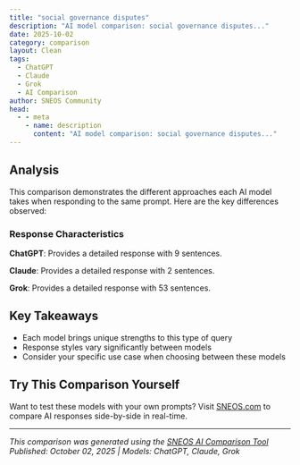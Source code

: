 ```yaml
---
title: "social governance disputes"
description: "AI model comparison: social governance disputes..."
date: 2025-10-02
category: comparison
layout: Clean
tags:
  - ChatGPT
  - Claude
  - Grok
  - AI Comparison
author: SNEOS Community
head:
  - - meta
    - name: description
      content: "AI model comparison: social governance disputes..."
---
```


<ChatComparison
  title="social governance disputes"
  prompt="social governance disputes"
  :responses='{
    "ChatGPT": "Social governance disputes refer to conflicts or disagreements arising from the management, regulation, and organization of societal issues and public policies. These disputes often involve different stakeholders such as government entities, private companies, non-governmental organizations (NGOs), and the general public. The disputes can revolve around various topics including human rights, environmental policies, social justice, economic inequality, community development, public health, and more.\n\nKey aspects of social governance disputes include:\n\n1. **Stakeholders Involved:**\n   - Government agencies and regulators\n   - Businesses and corporations\n   - Civil society organizations and activists\n   - Local communities and residents\n   - International bodies and NGOs\n\n2. **Common Causes:**\n   - Unequal distribution of resources\n   - Differences in values and priorities among stakeholders\n   - Lack of transparency and accountability\n   - Conflicting interests between economic development and social/environmental protection\n   - Ineffective or unfair policy implementation\n\n3. **Examples of Social Governance Disputes:**\n   - Land rights conflicts between indigenous communities and developers\n   - Disputes over environmental regulations and pollution controls\n   - Controversies around social welfare policies and resource allocation\n   - Disagreements regarding labor rights and workplace conditions\n   - Conflicts over data privacy and surveillance by governments or corporations\n\n4. **Resolution Mechanisms:**\n   - Dialogue and negotiation among stakeholders\n   - Mediation and arbitration\n   - Legal actions and court interventions\n   - Policy reforms and participatory governance processes\n   - Public consultations and community engagement initiatives\n\nUnderstanding and addressing social governance disputes is crucial for fostering social cohesion, promoting equitable policies, and ensuring sustainable development. If you have a particular context or case in mind, please provide more details for a more specific explanation.",
    "Claude": "Social governance disputes encompass conflicts that arise around how communities, organizations, and societies make collective decisions and manage shared resources. Here\u0027s an overview of this complex topic:\n\n## Types of Social Governance Disputes\n\n### **Community-Level**\n- Neighborhood development decisions\n- Homeowner association conflicts\n- School board controversies\n- Local resource allocation disputes\n\n### **Organizational**\n- Corporate governance conflicts\n- Board member disputes\n- Stakeholder disagreements\n- Decision-making process challenges\n\n### **Societal**\n- Policy implementation conflicts\n- Public service delivery disputes\n- Regulatory enforcement issues\n- Democratic process disagreements\n\n## Common Causes\n\n- **Power imbalances** between different groups\n- **Resource scarcity** and allocation decisions\n- **Conflicting values** and priorities\n- **Communication breakdowns**\n- **Lack of transparency** in decision-making\n- **Procedural unfairness**\n\n## Resolution Approaches\n\n### **Formal Mechanisms**\n- Legal proceedings\n- Regulatory interventions\n- Arbitration processes\n- Administrative hearings\n\n### **Alternative Methods**\n- Mediation and facilitated dialogue\n- Community forums\n- Participatory decision-making\n- Restorative justice approaches\n\n## Key Principles for Prevention\n\n- **Inclusive participation** in governance processes\n- **Transparent communication**\n- **Clear accountability mechanisms**\n- **Fair representation** of stakeholder interests\n- **Regular review** of governance structures\n\nWould you like me to explore any specific aspect of social governance disputes in more detail?",
    "Grok": "Social governance disputes refer to conflicts or disagreements arising from the rules, policies, norms, or structures that regulate behavior and interactions within a society or community. These disputes often emerge due to differing values, interests, or perspectives on how societal systems should function, who should hold power, and how resources or rights should be distributed. They can occur at various levels, from local communities to national or international arenas, and may involve individuals, groups, institutions, or governments.\n\n### Common Causes of Social Governance Disputes\n1. **Inequality and Resource Distribution**: Disparities in wealth, access to services, or opportunities often lead to disputes over fairness and justice in governance systems.\n2. **Cultural and Ideological Differences**: Clashing beliefs, traditions, or political ideologies can create tensions over how society should be governed or what values should be prioritized.\n3. **Policy and Law Enforcement**: Disagreements over the creation, implementation, or enforcement of laws and policies, such as taxation, immigration, or civil rights, can spark disputes.\n4. **Power Struggles**: Competition for authority or control within a society, whether between political factions, community leaders, or social groups, often leads to governance disputes.\n5. **Corruption and Mistrust**: Perceived or actual corruption, lack of transparency, or abuse of power by those in authority can erode trust and lead to conflicts.\n6. **Social Change and Reform**: Resistance to or advocacy for social change, such as movements for gender equality, environmental protection, or racial justice, can create disputes over governance priorities.\n\n### Examples of Social Governance Disputes\n1. **Civil Rights Movements**: Disputes over governance policies on racial segregation or discrimination, such as during the U.S. Civil Rights Movement in the 1960s, often involve marginalized groups challenging systemic inequalities.\n2. **Environmental Regulations**: Conflicts between industries and activists over policies on climate change, pollution, or resource extraction highlight differing priorities in governance.\n3. **Electoral Disputes**: Disagreements over election processes, voter suppression, or outcomes can lead to significant social and political conflicts, as seen in various countries.\n4. **Healthcare Access**: Debates over universal healthcare or vaccination mandates often reflect broader disputes about the role of government in personal and public life.\n5. **Protest and Repression**: When citizens protest against governance decisions (e.g., economic reforms or police brutality), disputes arise over the legitimacy of state responses, such as crackdowns or censorship.\n\n### Approaches to Resolving Social Governance Disputes\n1. **Dialogue and Negotiation**: Bringing stakeholders together to discuss grievances and find common ground can help de-escalate tensions and foster compromise.\n2. **Legal and Institutional Mechanisms**: Courts, arbitration, or independent commissions can provide formal avenues to address disputes and enforce decisions.\n3. **Public Participation**: Inclusive governance practices, such as referendums, town halls, or participatory decision-making, can reduce disputes by ensuring diverse voices are heard.\n4. **Mediation and Conflict Resolution**: Neutral third parties can facilitate discussions between conflicting groups to reach mutually acceptable solutions.\n5. **Policy Reform**: Addressing underlying systemic issues, such as inequality or corruption, through legislative or structural changes can prevent recurring disputes.\n6. **Education and Awareness**: Promoting civic education and understanding of governance processes can reduce misunderstandings and build trust in systems.\n\n### Challenges in Addressing Social Governance Disputes\n- **Polarization**: Deeply entrenched divisions in society can make compromise difficult.\n- **Power Imbalances**: Disparities in influence or resources between disputing parties can hinder fair resolutions.\n- **Lack of Trust**: Mistrust in governance institutions or leaders can exacerbate conflicts and undermine resolution efforts.\n- **Global and Local Dynamics**: Disputes may be influenced by international factors, such as economic sanctions or foreign interference, complicating local resolutions.\n\n### Case Study: Social Governance Dispute in Action\n**Example**: The *Black Lives Matter* Movement\n- **Issue**: Systemic racism and police brutality against Black individuals in the United States.\n- **Dispute**: Protesters and activists demanded reforms in policing and broader societal changes, while some authorities and counter-groups resisted or denied the extent of the problem.\n- **Resolution Efforts**: This led to varied outcomes, including policy changes in some cities (e.g., defunding or reforming police departments), ongoing legal battles, and continued public debate over governance approaches to racial justice.\n- **Challenges**: Polarized views on law enforcement and racial issues, alongside resistance to systemic change, highlight the complexity of resolving such disputes.\n\nSocial governance disputes are often deeply rooted in historical, cultural, and structural contexts, requiring nuanced, multi-faceted approaches to achieve sustainable resolutions. If you have a specific dispute or context in mind, feel free to provide more details, and I can dive deeper!"
  }'
  published-date="02:16"
/>

## Analysis

This comparison demonstrates the different approaches each AI model takes when responding to the same prompt. Here are the key differences observed:

### Response Characteristics

**ChatGPT**: Provides a detailed response with 9 sentences. 

**Claude**: Provides a detailed response with 2 sentences. 

**Grok**: Provides a detailed response with 53 sentences. 

## Key Takeaways

- Each model brings unique strengths to this type of query
- Response styles vary significantly between models
- Consider your specific use case when choosing between these models

## Try This Comparison Yourself

Want to test these models with your own prompts? Visit [SNEOS.com](https://sneos.com) to compare AI responses side-by-side in real-time.

---

*This comparison was generated using the [SNEOS AI Comparison Tool](https://sneos.com)*
*Published: October 02, 2025 | Models: ChatGPT, Claude, Grok*
